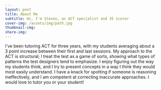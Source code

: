 ```yaml
---
layout: post
title: About Me
subtitle: Hi, I'm Steven, an ACT specialist and 35 scorer
cover-img: /assets/img/path.jpg
thumbnail-img:
share-img: 
---
```


I've been tutoring ACT for three years, with my students averaging about a 3 point increase between their first and last sessions. My approach to the ACT is structural; I treat the test as a game of sorts, showing what types of patterns the test designers tend to emphasize. I enjoy figuring out the way my students think, and I try to present concepts in a way I think they would most easily understand. I have a knack for spotting if someone is reasoning ineffectively, and I am competent at correcting inaccurate approaches. I would love to tutor you or your student!
